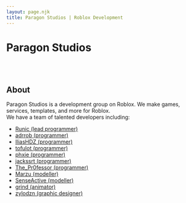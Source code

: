 ```yaml
---
layout: page.njk
title: Paragon Studios | Roblox Development
---
```


# Paragon Studios


<br><br>
## About
Paragon Studios is a development group on Roblox. We make games, services, templates, and more for Roblox.
<br>
We have a team of talented developers including:
<ul>
  <li class="listed"><span><a href="https://github.com/R-unic">Runic (lead programmer)</a></span></li>
  <li class="listed"><span><a href="https://github.com/adrrob1002">adrrob (programmer)</a></span></li>
  <li class="listed"><span><a href="https://iliashdz.github.io/">IliasHDZ (programmer)</a></span></li>
  <li class="listed"><span><a href="https://github.com/tofulot">tofulot (programmer)</a></span></li>
  <li class="listed"><span><a href="https://github.com/Axzurey">phxie (programmer)</a></span></li>
  <li class="listed"><span><a href="https://github.com/jackssrt">jackssrt (programmer)</a></span></li>
  <li class="listed"><span><a href="https://trendonrobinson.github.io/">The_Pr0fessor (programmer)</a></span></li>
  <li class="listed"><span><a href="https://marzu.artstation.com">Marzu (modeller)</a></span></li>
  <li class="listed"><span><a href="https://twitter.com/SenseActivity">SenseActive (modeller)</a></span></li>
  <li class="listed"><span><a href="https://www.youtube.com/@lordslebew9433/videos">grind (animator)</a></span></li>
  <li class="listed"><span><a href="https://www.instagram.com/zylodzn/">zylodzn (graphic designer)</a></span></li>
</ul>
